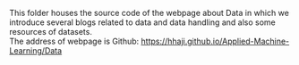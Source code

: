 This folder houses the source code of the webpage about Data in which we introduce several blogs related to data and 
data handling and also some resources of datasets. <br>
The address of webpage is Github: https://hhaji.github.io/Applied-Machine-Learning/Data
